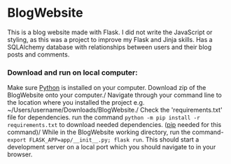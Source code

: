 # BlogWebsite

This is a blog website made with Flask. 
I did not write the JavaScript or styling, as this was a project to improve my Flask and Jinja skills.
Has a SQLAlchemy database with relationships between users and their blog posts and comments.

### Download and run on local computer: 
Make sure [Python](https://www.python.org/) is installed on your computer. Download zip of the BlogWebsite onto your computer./
Navigate through your command line to the location where you installed the project e.g. ~/Users/username/Downloads/BlogWebsite./
Check the 'requirements.txt' file for dependencies. run the command `python -m pip install -r requirements.txt` to download needed dependencies. ([pip](https://pip.pypa.io/en/stable/installation/) needed for this command)/
While in the BlogWebsite working directory, run the command- `export FLASK_APP=app/__init__.py; flask run`. This should start a development server on a local port which you should navigate to in your browser.
